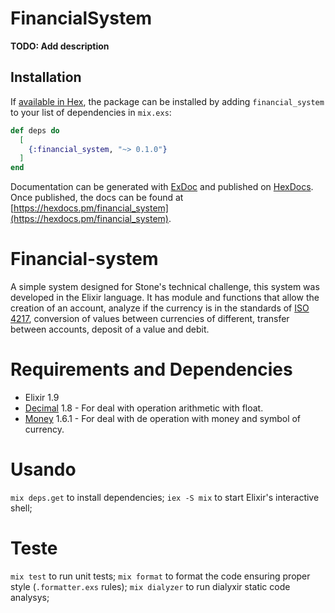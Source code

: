# FinancialSystem

**TODO: Add description**

## Installation

If [available in Hex](https://hex.pm/docs/publish), the package can be installed
by adding `financial_system` to your list of dependencies in `mix.exs`:

```elixir
def deps do
  [
    {:financial_system, "~> 0.1.0"}
  ]
end
```

Documentation can be generated with [ExDoc](https://github.com/elixir-lang/ex_doc)
and published on [HexDocs](https://hexdocs.pm). Once published, the docs can
be found at [https://hexdocs.pm/financial_system](https://hexdocs.pm/financial_system).

# Financial-system
A simple system designed for Stone's technical challenge, this system was developed in the Elixir language. It has module and functions that allow the creation of an account, analyze if the currency is in the standards of [ISO 4217](https://en.wikipedia.org/wiki/ISO_4217), conversion of values ​​between currencies of different, transfer between accounts, deposit of a value and debit.

# Requirements and Dependencies
* Elixir 1.9
* [Decimal](https://hexdocs.pm/decimal/readme.html) 1.8 - For deal with operation arithmetic with float.
* [Money](https://hexdocs.pm/money/Money.html) 1.6.1 - For deal with de operation with money and symbol of currency.

# Usando
`mix deps.get` to install dependencies;
`iex -S mix` to start Elixir's interactive shell;

# Teste
`mix test` to run unit tests;
`mix format` to format the code ensuring proper style (`.formatter.exs` rules);
`mix dialyzer` to run dialyxir static code analysys;